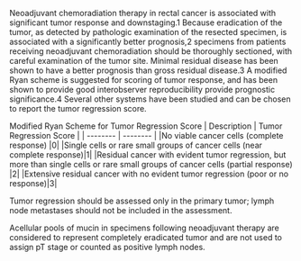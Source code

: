 Neoadjuvant chemoradiation therapy in rectal cancer is associated with significant tumor response and downstaging.1 Because eradication of the tumor, as detected by pathologic examination of the resected specimen, is associated with a significantly better prognosis,2 specimens from patients receiving neoadjuvant chemoradiation should be thoroughly sectioned, with careful examination of the tumor site. Minimal residual disease has been shown to have a better prognosis than gross residual disease.3 A modified Ryan scheme is suggested for scoring of tumor response, and has been shown to provide good interobserver reproducibility provide prognostic significance.4 Several other systems have been studied and can be chosen to report the tumor regression score. 


Modified Ryan Scheme for Tumor Regression Score
| Description | Tumor Regression Score    | 
| -------- | -------- | 
|No viable cancer cells (complete response) |0| 
|Single cells or rare small groups of cancer cells (near complete response)|1|
|Residual cancer with evident tumor regression, but more than single cells or rare small groups of cancer cells (partial response) |2|
|Extensive residual cancer with no evident tumor regression (poor or no response)|3|

Tumor regression should be assessed only in the primary tumor; lymph node metastases should not be included in the assessment. 

Acellular pools of mucin in specimens following neoadjuvant therapy are considered to represent completely eradicated tumor and are not used to assign pT stage or counted as positive lymph nodes. 